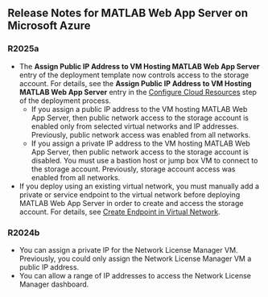 ## Release Notes for MATLAB Web App Server on Microsoft Azure

### R2025a
- The **Assign Public IP Address to VM Hosting MATLAB Web App Server** entry of the deployment template now controls access to the storage account. For details, see the **Assign Public IP Address to VM Hosting MATLAB Web App Server** entry in the [Configure Cloud Resources](/releases/R2025a/README.md#step-2-configure-cloud-resources) step of the deployment process.
    - If you assign a public IP address to the VM hosting MATLAB Web App Server, then public network access to the storage account is enabled only from selected virtual networks and IP addresses. Previously, public network access was enabled from all networks.
    - If you assign a private IP address to the VM hosting MATLAB Web App Server, then public network access to the storage account is disabled. You must use a bastion host or jump box VM to connect to the storage account. Previously, storage account access was enabled from all networks.
- If you deploy using an existing virtual network, you must manually add a private or service endpoint to the virtual network before deploying MATLAB Web App Server in order to create and access the storage account. For details, see [Create Endpoint in Virtual Network](/releases/R2025a/README.md#create-endpoin-in-virtual-network).

### R2024b
- You can assign a private IP for the Network License Manager VM. Previously, you could only assign the Network License Manager VM a public IP address.
- You can allow a range of IP addresses to access the Network License Manager dashboard.

